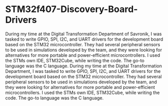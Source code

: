 # STM32f407-Discovery-Board-Drivers
During my time at the Digital Transformation Department of Savronik, I was tasked to write GPIO, SPI, I2C, and UART drivers for the development board based on the STM32 microcontroller. They had several peripheral sensors to be used in simulations developed by the team, and they were looking for alternatives for more portable and power-efficient microcontrollers. I used the STMs own IDE, STM32Cube, while writing the code. The go-to language was the C language.
During my time at the Digital Transformation Department, I was tasked to write GPIO, SPI, I2C, and UART drivers for the development board based on the STM32 microcontroller. They had several peripheral sensors to be used in simulations developed by the team, and they were looking for alternatives for more portable and power-efficient microcontrollers. I used the STMs own IDE, STM32Cube, while writing the code. The go-to language was the C language.
